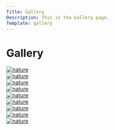 ```yaml
---
Title: Gallery
Description: This is the Gallery page.
Template: gallery
---
```


Gallery
===============

<div>
    <a href="%base_url%/image/nature.jpg">
        <picture class="gallery-pic">
            <source media="(min-width: 800px)" srcset="%base_url%/image/nature.jpg?w=667&h=667&q=40&crop-to-fit">
            <img src="%base_url%/image/nature.jpg?w=500&h=200&q=80&crop-to-fit" alt="nature">
        </picture>
    </a>
</div>

<div>
    <a href="%base_url%/image/clear.jpg">
        <picture class="gallery-pic">
            <source media="(min-width: 668px)" srcset="%base_url%/image/clear.jpg?w=667&h=667&q=40&crop-to-fit">
            <img src="%base_url%/image/clear.jpg?w=500&h=200&q=80&crop-to-fit&area=25,0,0,0" alt="nature">
        </picture>
    </a>
</div>

<div>
    <a href="%base_url%/image/forest.jpg">
        <picture class="gallery-pic">
            <source media="(min-width: 668px)" srcset="%base_url%/image/forest.jpg?w=667&h=667&q=20&crop-to-fit">
            <img src="%base_url%/image/forest.jpg?w=500&h=200&q=80&crop-to-fit" alt="nature">
        </picture>
    </a>
</div>


<div>
    <a href="%base_url%/image/hills.jpg">
        <picture class="gallery-pic">
            <source media="(min-width: 668px)" srcset="%base_url%/image/hills.jpg?w=667&h=667&q=40&crop-to-fit">
            <img src="%base_url%/image/hills.jpg?w=500&h=200&q=80&crop-to-fit" alt="nature">
        </picture>
    </a>
</div>

<div>
    <a href="%base_url%/image/ocean.jpg">
        <picture class="gallery-pic">
            <source media="(min-width: 668px)" srcset="%base_url%/image/ocean.jpg?w=667&h=667&crop-to-fit">
            <img src="%base_url%/image/ocean.jpg?w=500&h=200&q=80&crop-to-fit" alt="nature">
        </picture>
    </a>
</div>

<div>
    <a href="%base_url%/image/greenlandscape.jpg">
        <picture class="gallery-pic">
            <source media="(min-width: 668px)" srcset="%base_url%/image/greenlandscape.jpg?w=667&h=667&q=30&crop-to-fit">
            <img src="%base_url%/image/greenlandscape.jpg?w=500&h=200&q=80&crop-to-fit" alt="nature">
        </picture>
    </a>
</div>

<div>
    <a href="%base_url%/image/waves.jpg">
        <picture class="gallery-pic">
            <source media="(min-width: 668px)" srcset="%base_url%/image/waves.jpg?w=667&h=667&q=30&crop-to-fit">
            <img src="%base_url%/image/waves.jpg?w=500&h=200&q=80&crop-to-fit" alt="nature">
        </picture>
    </a>
</div>

<div>
    <a href="%base_url%/image/mountain.jpg">
        <picture class="gallery-pic">
            <source media="(min-width: 668px)" srcset="%base_url%/image/mountain.jpg?w=667&h=667&q=30&crop-to-fit">
            <img src="%base_url%/image/mountain.jpg?w=500&h=200&q=80&crop-to-fit" alt="nature">
        </picture>
    </a>
</div>

<div>
    <a href="%base_url%/image/sealevel.jpg">
        <picture class="gallery-pic">
            <source media="(min-width: 668px)" srcset="%base_url%/image/sealevel.jpg?w=667&h=667&q=40&crop-to-fit">
            <img src="%base_url%/image/sealevel.jpg?w=500&h=200&q=80&crop-to-fit" alt="nature">
        </picture>
    </a>
</div>
